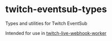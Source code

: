 # twitch-eventsub-types
Types and utilities for Twitch EventSub

Intended for use in [twitch-live-webhook-worker](https://github.com/ducktrshessami/twitch-live-webhook-worker)
